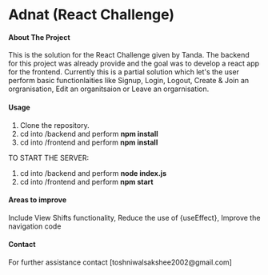 # Adnat (React Challenge)

<h4>About The Project</h4>

This is the solution for the React Challenge given by Tanda. The backend for this project was already provide and the goal was to develop a react app for the frontend. Currently this is a partial solution which let's the user perform basic functionlaities like Signup, Login, Logout, Create & Join an orgranisation, Edit an organitsaion or Leave an orgarnisation. 

<h4>Usage</h4>

1. Clone the repository.
2. cd into /backend and perform **npm install**
3. cd into /frontend and perform **npm install**

TO START THE SERVER:
1. cd into /backend and perform **node index.js**
2. cd into /frontend and perform **npm start**

<h4>Areas to improve</h4>
Include View Shifts functionality, Reduce the use of {useEffect}, Improve the navigation code

<h4>Contact</h4>
For further assistance contact [toshniwalsakshee2002@gmail.com]
